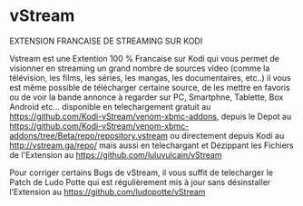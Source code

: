 # vStream
EXTENSION FRANCAISE DE STREAMING SUR KODI

Vstream est une Extention 100 % Francaise sur Kodi qui vous permet de visionner en streaming un grand nombre de sources video 
(comme la télévision, les films, les séries, les mangas, les documentaires, etc..) il vous est même possible de télécharger certaine source, 
de les mettre en favoris ou de voir la bande annonce à regarder sur PC, Smartphne, Tablette, Box Android etc... 
disponible en telechargement gratuit au https://github.com/Kodi-vStream/venom-xbmc-addons, depuis le Depot au https://github.com/Kodi-vStream/venom-xbmc-addons/tree/Beta/repo/repository.vstream ou directement depuis Kodi au http://vstream.ga/repo/ mais aussi en telechargant et Dézippant les Fichiers de l'Extension au https://github.com/luluvulcain/vStream

Pour corriger certains Bugs de vStream, il vous suffit de telecharger le Patch de Ludo Potte
qui est régulièrement mis à jour sans désinstaller l’Extension au https://github.com/ludopotte/vStream

